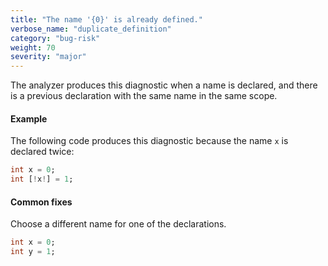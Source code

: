 ```yaml
---
title: "The name '{0}' is already defined."
verbose_name: "duplicate_definition"
category: "bug-risk"
weight: 70
severity: "major"
---
```

The analyzer produces this diagnostic when a name is declared, and there is
a previous declaration with the same name in the same scope.

#### Example

The following code produces this diagnostic because the name `x` is
declared twice:

```dart
int x = 0;
int [!x!] = 1;
```

#### Common fixes

Choose a different name for one of the declarations.

```dart
int x = 0;
int y = 1;
```
